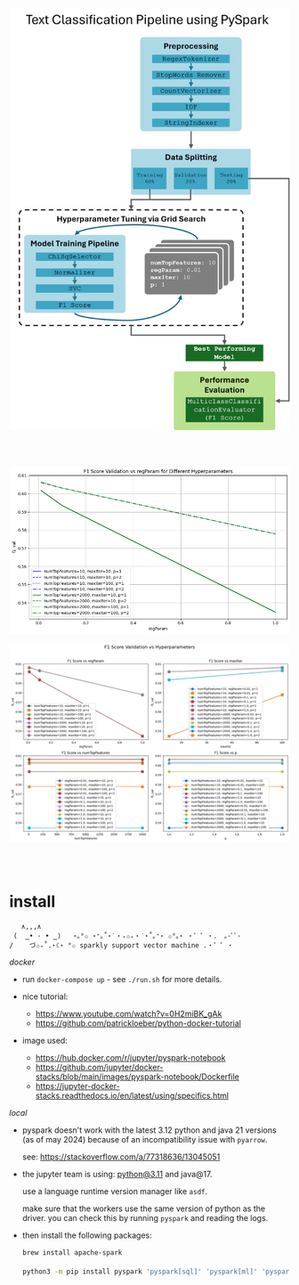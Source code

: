 ![](./report/Pipeline%20Ilustration.png)

<br><br>

![](./report/f1_val_hyper.png)

![](./report/f1_val_hyper2.png)

<br><br>

# install

```
   ∧,,,∧
 (  ̳• · • ̳)   ⋆｡°✩ ⋆⁺｡˚⋆˙‧₊✩₊‧˙⋆˚｡⁺⋆ ✩°｡⋆ ・゜゜・． ｡･ﾟﾟ･　
/    づ✩₊˚.⋆☾⋆ °✩ sparkly support vector machine .・゜゜・　　
```

_docker_

-   run `docker-compose up` - see `./run.sh` for more details.

-   nice tutorial:

    -   https://www.youtube.com/watch?v=0H2miBK_gAk
    -   https://github.com/patrickloeber/python-docker-tutorial

-   image used:

    -   https://hub.docker.com/r/jupyter/pyspark-notebook
    -   https://github.com/jupyter/docker-stacks/blob/main/images/pyspark-notebook/Dockerfile
    -   https://jupyter-docker-stacks.readthedocs.io/en/latest/using/specifics.html

_local_

-   pyspark doesn't work with the latest 3.12 python and java 21 versions (as of may 2024) because of an incompatibility issue with `pyarrow`.

    see: https://stackoverflow.com/a/77318636/13045051

-   the jupyter team is using: python@3.11 and java@17.

    use a language runtime version manager like `asdf`.

    make sure that the workers use the same version of python as the driver. you can check this by running `pyspark` and reading the logs.

-   then install the following packages:

    ```bash
    brew install apache-spark

    python3 -m pip install pyspark 'pyspark[sql]' 'pyspark[ml]' 'pyspark[streaming]'
    ```
